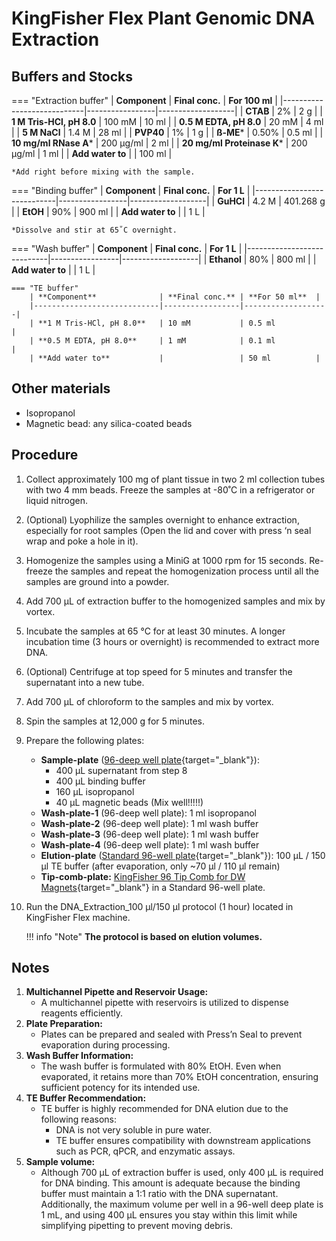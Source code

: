 # KingFisher Flex Plant Genomic DNA Extraction

## **Buffers and Stocks**
=== "Extraction buffer"
    | **Component**              | **Final conc.** | **For 100 ml** |
    |----------------------------|-----------------|-------------------|
    | **CTAB**                   | 2%              | 2 g            |
    | **1 M Tris-HCl, pH 8.0**   | 100 mM          | 10 ml          |
    | **0.5 M EDTA, pH 8.0**     | 20 mM           | 4 ml           |
    | **5 M NaCl**               | 1.4 M           | 28 ml          |
    | **PVP40**                  | 1%              | 1 g            |
    | **ß-ME***                  | 0.50%           | 0.5 ml           |
    | **10 mg/ml RNase A***      | 200 µg/ml       | 2 ml           |
    | **20 mg/ml Proteinase K*** | 200 µg/ml       | 1 ml           |
    | **Add water to**           |                 | 100 ml         |
    
    *Add right before mixing with the sample.

=== "Binding buffer"
    | **Component**              | **Final conc.** | **For 1 L**       |
    |----------------------------|-----------------|-------------------|
    | **GuHCl**                  | 4.2 M           | 401.268 g         |
    | **EtOH**                   | 90%             | 900 ml            |
    | **Add water to**           |                 | 1 L               |

    *Dissolve and stir at 65˚C overnight.

=== "Wash buffer"
    | **Component**              | **Final conc.** | **For 1 L**       |
    |----------------------------|-----------------|-------------------|
    | **Ethanol**                | 80%             | 800 ml            |
    | **Add water to**           |                 | 1 L               |

    === "TE buffer"
        | **Component**              | **Final conc.** | **For 50 ml**  |
        |----------------------------|-----------------|-------------------|
        | **1 M Tris-HCl, pH 8.0**   | 10 mM           | 0.5 ml            |
        | **0.5 M EDTA, pH 8.0**     | 1 mM            | 0.1 ml            |
        | **Add water to**           |                 | 50 ml          |

## **Other materials**
- Isopropanol
- Magnetic bead: any silica-coated beads

## **Procedure**
1. Collect approximately 100 mg of plant tissue in two 2 ml collection tubes with two 4 mm beads. Freeze the samples at -80˚C in a refrigerator or liquid nitrogen.
2. (Optional) Lyophilize the samples overnight to enhance extraction, especially for root samples (Open the lid and cover with press ‘n seal wrap and poke a hole in it).
3. Homogenize the samples using a MiniG at 1000 rpm for 15 seconds. Re-freeze the samples and repeat the homogenization process until all the samples are ground into a powder.
4. Add 700 µL of extraction buffer to the homogenized samples and mix by vortex.
5. Incubate the samples at 65 °C for at least 30 minutes. A longer incubation time (3 hours or overnight) is recommended to extract more DNA.
6. (Optional) Centrifuge at top speed for 5 minutes and transfer the supernatant into a new tube.
7. Add 700 µL of chloroform to the samples and mix by vortex.
8. Spin the samples at 12,000 g for 5 minutes.
9. Prepare the following plates:
    - **Sample-plate** ([96-deep well plate](https://www.thermofisher.com/order/catalog/product/95040450){target="_blank"}):
        - 400 µL supernatant from step 8
        - 400 µL binding buffer
        - 160 µL isopropanol
        - 40 µL magnetic beads (Mix well!!!!!)
    - **Wash-plate-1** (96-deep well plate): 1 ml isopropanol
    - **Wash-plate-2** (96-deep well plate): 1 ml wash buffer
    - **Wash-plate-3** (96-deep well plate): 1 ml wash buffer
    - **Wash-plate-4** (96-deep well plate): 1 ml wash buffer
    - **Elution-plate** ([Standard 96-well plate](https://www.thermofisher.com/order/catalog/product/97002540){target="_blank"}): 100 µL / 150 µl TE buffer (after evaporation, only ~70 µl / 110 µl remain)
    - **Tip-comb-plate:** [KingFisher 96 Tip Comb for DW Magnets](https://www.thermofisher.com/order/catalog/product/97002534){target="_blank"} in a Standard 96-well plate.
10. Run the DNA_Extraction_100 µl/150 µl protocol (1 hour) located in KingFisher Flex machine.
        
    !!! info "Note"
        **The protocol is based on elution volumes.**

## **Notes**
1. **Multichannel Pipette and Reservoir Usage:**
    - A multichannel pipette with reservoirs is utilized to dispense reagents efficiently.
2. **Plate Preparation:**
    - Plates can be prepared and sealed with Press’n Seal to prevent evaporation during processing.
3. **Wash Buffer Information:**
    - The wash buffer is formulated with 80% EtOH. Even when evaporated, it retains more than 70% EtOH concentration, ensuring sufficient potency for its intended use.
4. **TE Buffer Recommendation:**
    - TE buffer is highly recommended for DNA elution due to the following reasons:
        - DNA is not very soluble in pure water.
        - TE buffer ensures compatibility with downstream applications such as PCR, qPCR, and enzymatic assays.
5. **Sample volume:**
    - Although 700 µL of extraction buffer is used, only 400 µL is required for DNA binding. This amount is adequate because the binding buffer must maintain a 1:1 ratio with the DNA supernatant. Additionally, the maximum volume per well in a 96-well deep plate is 1 mL, and using 400 µL ensures you stay within this limit while simplifying pipetting to prevent moving debris.
